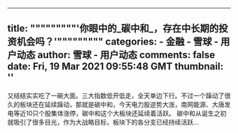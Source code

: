
---
title: """""""""'你眼中的_碳中和_，存在中长期的投资机会吗？'"""""""""
categories: 
    - 金融
    - 雪球 - 用户动态
author: 雪球 - 用户动态
comments: false
date: Fri, 19 Mar 2021 09:55:48 GMT
thumbnail: ''
---

<div>   
又结结实实吃了一碗大面。三大指数低开低走，全天单边下行。不过一个躁动了很久的板块还在延续躁动，那就是碳中和，今天电力股逆势大涨，南网能源、大唐发电等近10只个股集体涨停，碳中和这个大板块还延续着活跃。 碳中和从诞生之初就吸引了很多目光，作为大战略目标，板块下的各分支已经持续活跃...  
</div>
            